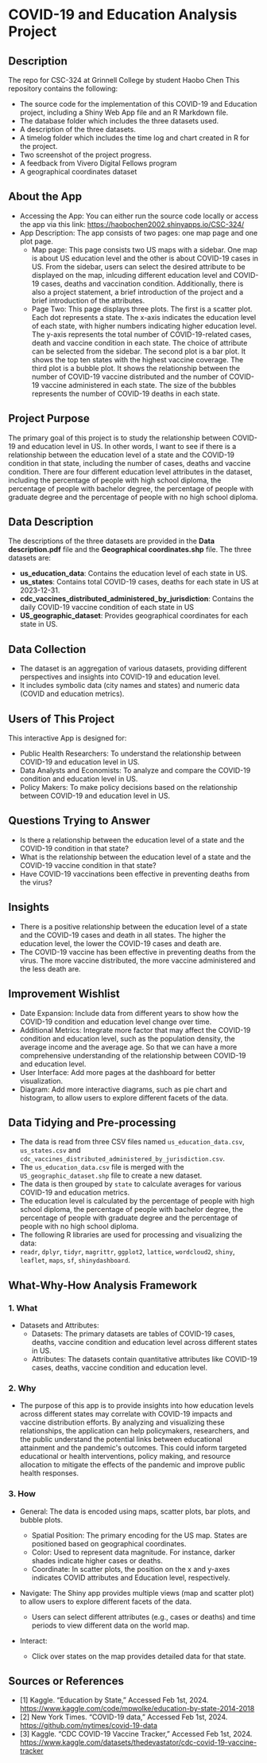 # COVID-19 and Education Analysis Project

## Description
The repo for CSC-324 at Grinnell College by student Haobo Chen
This repository contains the following:
- The source code for the implementation of this COVID-19 and Education project, including a Shiny Web App file and an R Markdown file.
- The database folder which includes the three datasets used.
- A description of the three datasets.
- A timelog folder which includes the time log and chart created in R for the project.
- Two screenshot of the project progress.
- A feedback from Vivero Digital Fellows program
- A geographical coordinates dataset 

## About the App
- Accessing the App:
    You can either run the source code locally or access the app via this link:  https://haobochen2002.shinyapps.io/CSC-324/
- App Description:
    The app consists of two pages: one map page and one plot page.
    * Map page: This page consists two US maps with a sidebar. One map is about US education level and the other is about COVID-19 cases in US. From the sidebar, users can select the desired attribute to be displayed on the map, inlcuding 
    different education level and COVID-19 cases, deaths and vaccination condition. Additionally, there is also a project 
    statement, a brief introduction of the project and a brief introduction of the attributes.
    * Page Two: This page displays three plots. The first is a scatter plot. Each dot represents a state. The x-axis indicates the education level of each state, with higher numbers indicating higher education level. The y-axis represents the total number of COVID-19-related cases, death and vaccine condition in each state. The choice of attribute can be selected from the sidebar. The second plot is a bar plot. It shows the top ten states with the highest vaccine coverage. The third plot is a bubble plot. It shows the relationship between the number of COVID-19 vaccine distributed and the number of COVID-19 vaccine administered in each state. The size of the bubbles represents the number of COVID-19 deaths in each state.

## Project Purpose
The primary goal of this project is to study the relationship between COVID-19 and education level in US. In other words, I want to see if there is a relationship between the education level of a state and the COVID-19 condition in that state, including the number of cases, deaths and vaccine condition. There are four different education level attributes in the dataset, including the percentage of people with high school diploma, the percentage of people with bachelor degree, the percentage of people with graduate degree and the percentage of people with no high school diploma.


## Data Description
The descriptions of the three datasets are provided in the **Data description.pdf** file and the **Geographical coordinates.shp** file. The three datasets are:
- **us_education_data**: Contains the education level of each state in US.
- **us_states**: Contains total COVID-19 cases, deaths for each state in US at 2023-12-31.
- **cdc_vaccines_distributed_administered_by_jurisdiction**: Contains the daily COVID-19 vaccine condition of each state in US 
- **US_geographic_dataset**: Provides geographical coordinates for each state in US.

## Data Collection
- The dataset is an aggregation of various datasets, providing different perspectives and insights into COVID-19 and education level.
- It includes symbolic data (city names and states) and numeric data (COVID and education metrics).

## Users of This Project
This interactive App is designed for:
- Public Health Researchers: To understand the relationship between COVID-19 and education level in US.
- Data Analysts and Economists: To analyze and compare the COVID-19 condition and education level in US.
- Policy Makers: To make policy decisions based on the relationship between COVID-19 and education level in US.

## Questions Trying to Answer
- Is there a relationship between the education level of a state and the COVID-19 condition in that state?
- What is the relationship between the education level of a state and the COVID-19 vaccine condition in that state?
- Have COVID-19 vaccinations been effective in preventing deaths from the virus?

## Insights
- There is a positive relationship between the education level of a state and the COVID-19 cases and death in all states. The higher the education level, the lower the COVID-19 cases and death are.
- The COVID-19 vaccine has been effective in preventing deaths from the virus. The more vaccine distributed, the more vaccine administered and the less death are.

## Improvement Wishlist
- Date Expansion: Include data from different years to show how the COVID-19 condition and education level change over time.
- Additional Metrics: Integrate more factor that may affect the COVID-19 condition and education level, such as the population density, the average income and the average age. So that we can have a more comprehensive understanding of the relationship between COVID-19 and education level.
- User Interface: Add more pages at the dashboard for better visualization.
- Diagram: Add more interactive diagrams, such as pie chart and histogram, to allow users to explore different facets of the data.

## Data Tidying and Pre-processing
- The data is read from three CSV files named `us_education_data.csv`, `us_states.csv` and `cdc_vaccines_distributed_administered_by_jurisdiction.csv`.
- The `us_education_data.csv` file is merged with the `US_geographic_dataset.shp` file to create a new dataset.
- The data is then grouped by `state` to calculate averages for various COVID-19 and education metrics.
- The education level is calculated by the percentage of people with high school diploma, the percentage of people with bachelor degree, the percentage of people with graduate degree and the percentage of people with no high school diploma.
- The following R libraries are used for processing and visualizing the data:
- `readr`, `dplyr`, `tidyr`, `magrittr`, `ggplot2`, `lattice`, `wordcloud2`, `shiny`, `leaflet`, `maps`, `sf`, `shinydashboard`.

## What-Why-How Analysis Framework
### 1. **What**

- Datasets and Attributes:
    * Datasets: The primary datasets are tables of COVID-19 cases, deaths, vaccine condition and education level across different states in US.
    * Attributes: The datasets contain quantitative attributes like COVID-19 cases, deaths, vaccine condition and education level.

### 2. **Why**
- The purpose of this app is to provide insights into how education levels across different states may correlate with COVID-19 impacts and vaccine distribution efforts. By analyzing and visualizing these relationships, the application can help policymakers, researchers, and the public understand the potential links between educational attainment and the pandemic's outcomes. This could inform targeted educational or health interventions, policy making, and resource allocation to mitigate the effects of the pandemic and improve public health responses.

### 3. **How**
- General: The data is encoded using maps, scatter plots, bar plots, and bubble plots.
    * Spatial Position: The primary encoding for the US map. States are positioned based on geographical coordinates.
    * Color: Used to represent data magnitude. For instance, darker shades indicate higher cases or deaths.
    * Coordinate: In scatter plots, the position on the x and y-axes indicates COVID attributes and Education level, respectively.

- Navigate: The Shiny app provides multiple views (map and scatter plot) to allow users to explore different facets of the data.
    * Users can select different attributes (e.g., cases or deaths) and time periods to view different data on the world map.
       
- Interact:
    * Click over states on the map provides detailed data for that state.



## Sources or References
- [1] Kaggle. “Education by State,” Accessed Feb 1st, 2024. https://www.kaggle.com/code/mpwolke/education-by-state-2014-2018
- [2] New York Times. “COVID-19 data,” Accessed Feb 1st, 2024. https://github.com/nytimes/covid-19-data
- [3] Kaggle. “CDC COVID-19 Vaccine Tracker,” Accessed Feb 1st, 2024. https://www.kaggle.com/datasets/thedevastator/cdc-covid-19-vaccine-tracker